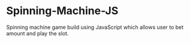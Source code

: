 # Spinning-Machine-JS
Spinning machine game build using JavaScript which allows user to bet amount and play the slot. 
